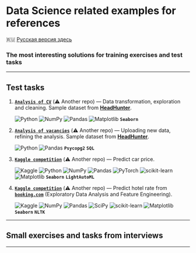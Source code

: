 # Data Science related examples for references #

:ru: [Русская версия здесь](README_RU.md)

### The most interesting solutions for training exercises and test tasks ###

----

## Test tasks ##

1. [**`Analysis of CV`**](https://github.com/stalkspectrum/sf-ds-course-all/tree/master/01-20-PROJECT-1)&nbsp;(:warning:&nbsp;Another&nbsp;repo)&nbsp;&mdash;
Data transformation, exploration and cleaning. Sample dataset from [**HeadHunter**](https://hh.ru).

    ![Python](https://img.shields.io/badge/python-3670A0?style=plastic&logo=python&logoColor=ffdd54)
    ![NumPy](https://img.shields.io/badge/numpy-%23013243.svg?style=plastic&logo=numpy&logoColor=white)
    ![Pandas](https://img.shields.io/badge/pandas-%23150458.svg?style=plastic&logo=pandas&logoColor=white)
    ![Matplotlib](https://img.shields.io/badge/Matplotlib-%23ffffff.svg?style=plastic&logo=Matplotlib&logoColor=black)
    **`Seaborn`**

2. [**`Analysis of vacancies`**](https://github.com/stalkspectrum/sf-ds-course-all/tree/master/02-29-PROJECT-2)&nbsp;(:warning:&nbsp;Another&nbsp;repo)&nbsp;&mdash;
Uploading new data, refining the analysis. Sample dataset from [**HeadHunter**](https://hh.ru).

    ![Python](https://img.shields.io/badge/python-3670A0?style=plastic&logo=python&logoColor=ffdd54)
    ![Pandas](https://img.shields.io/badge/pandas-%23150458.svg?style=plastic&logo=pandas&logoColor=white)
    **`Psycopg2`**
    **`SQL`**

3. [**`Kaggle competition`**](https://github.com/stalkspectrum/sf-ds-course-all/tree/master/03-37-KAGGLE-0)&nbsp;(:warning:&nbsp;Another&nbsp;repo)&nbsp;&mdash;
Predict car price.

    ![Kaggle](https://img.shields.io/badge/Kaggle-035a7d?style=plastic&logo=kaggle&logoColor=white)
    ![Python](https://img.shields.io/badge/python-3670A0?style=plastic&logo=python&logoColor=ffdd54)
    ![NumPy](https://img.shields.io/badge/numpy-%23013243.svg?style=plastic&logo=numpy&logoColor=white)
    ![Pandas](https://img.shields.io/badge/pandas-%23150458.svg?style=plastic&logo=pandas&logoColor=white)
    ![PyTorch](https://img.shields.io/badge/PyTorch-%23EE4C2C.svg?style=plastic&logo=PyTorch&logoColor=white)
    ![scikit-learn](https://img.shields.io/badge/scikit--learn-%23F7931E.svg?style=plastic&logo=scikit-learn&logoColor=white)
    ![Matplotlib](https://img.shields.io/badge/Matplotlib-%23ffffff.svg?style=plastic&logo=Matplotlib&logoColor=black)
    **`Seaborn`**
    **`LightAutoML`**

4. [**`Kaggle competition`**](https://github.com/stalkspectrum/sf-ds-course-all/tree/master/03-38-PROJECT-3)&nbsp;(:warning:&nbsp;Another&nbsp;repo)&nbsp;&mdash;
Predict hotel rate from [**`booking.com`**](https://www.booking.com)
(Exploratory Data Analysis and Feature Engineering).

    ![Kaggle](https://img.shields.io/badge/Kaggle-035a7d?style=plastic&logo=kaggle&logoColor=white)
    ![NumPy](https://img.shields.io/badge/numpy-%23013243.svg?style=plastic&logo=numpy&logoColor=white)
    ![Pandas](https://img.shields.io/badge/pandas-%23150458.svg?style=plastic&logo=pandas&logoColor=white)
    ![SciPy](https://img.shields.io/badge/SciPy-%230C55A5.svg?style=plastic&logo=scipy&logoColor=%white)
    ![scikit-learn](https://img.shields.io/badge/scikit--learn-%23F7931E.svg?style=plastic&logo=scikit-learn&logoColor=white)
    ![Matplotlib](https://img.shields.io/badge/Matplotlib-%23ffffff.svg?style=plastic&logo=Matplotlib&logoColor=black)
    **`Seaborn`**
    **`NLTK`**

----

## Small exercises and tasks from interviews ##

----

